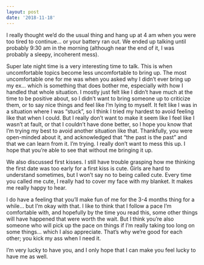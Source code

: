 ```yaml
---
layout: post
date: '2018-11-18'
---
```


I really thought we’d do the usual thing and hang up at 4 am when you were too tired to continue… or your battery ran out. We ended up talking until probably 9:30 am in the morning (although near the end of it, I was probably a sleepy, incoherent mess).

Super late night time is a very interesting time to talk. This is when uncomfortable topics become less uncomfortable to bring up. The most uncomfortable one for me was when you asked why I didn’t ever bring up my ex… which is something that does bother me, especially with how I handled that whole situation. I mostly just felt like I didn’t have much at the time to be positive about, so I didn’t want to bring someone up to criticize them, or to say nice things and feel like I’m lying to myself. It felt like I was in a situation where I was “stuck”, so I think I tried my hardest to avoid feeling like that when I could. But I really don’t want to make it seem like I feel like I wasn’t at fault, or that I couldn’t have done better, so I hope you know that I’m trying my best to avoid another situation like that. Thankfully, you were open-minded about it, and acknowledged that “the past is the past” and that we can learn from it. I’m trying. I really don’t want to mess this up. I hope that you’re able to see that without me bringing it up.

We also discussed first kisses. I still have trouble grasping how me thinking the first date was too early for a first kiss is cute. Girls are hard to understand sometimes, but I won’t say no to being called cute. Every time you called me cute, I really had to cover my face with my blanket. It makes me really happy to hear. 

I do have a feeling that you’ll make fun of me for the 3-4 months thing for a while… but I’m okay with that. I like to think that I follow a pace I’m comfortable with, and hopefully by the time you read this, some other things will have happened that were worth the wait. But I think you’re also someone who will pick up the pace on things if I’m really taking too long on some things… which I also appreciate. That’s why we’re good for each other; you kick my ass when I need it. 

I’m very lucky to have you, and I only hope that I can make you feel lucky to have me as well. 